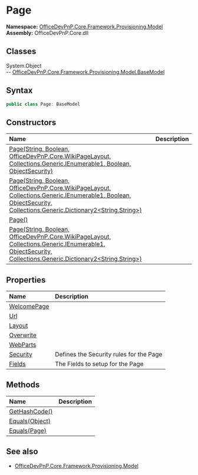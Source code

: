 # Page
  
**Namespace:** [OfficeDevPnP.Core.Framework.Provisioning.Model](OfficeDevPnP.Core.Framework.Provisioning.Model.md)  
**Assembly:** OfficeDevPnP.Core.dll  
## Classes
System.Object  
-- [OfficeDevPnP.Core.Framework.Provisioning.Model.BaseModel](OfficeDevPnP.Core.Framework.Provisioning.Model.BaseModel.md)
## Syntax
```C#
public class Page: BaseModel
```
## Constructors
|**Name**|**Description**|
|:-----|:-----|
| [Page(String, Boolean, OfficeDevPnP.Core.WikiPageLayout, Collections.Generic.IEnumerable1<WebPart>, Boolean, ObjectSecurity)](Pageconstructor1details.md) | 
| [Page(String, Boolean, OfficeDevPnP.Core.WikiPageLayout, Collections.Generic.IEnumerable1<WebPart>, Boolean, ObjectSecurity, Collections.Generic.Dictionary2<String,String>)](Pageconstructor1details.md) | 
| [Page()](Pageconstructor1details.md) | 
| [Page(String, Boolean, OfficeDevPnP.Core.WikiPageLayout, Collections.Generic.IEnumerable1<WebPart>, ObjectSecurity, Collections.Generic.Dictionary2<String,String>)](Pageconstructor1details.md) | 
## Properties
|**Name**|**Description**|
|:-----|:-----|
| [WelcomePage](Page.WelcomePage.md) | 
| [Url](Page.Url.md) | 
| [Layout](Page.Layout.md) | 
| [Overwrite](Page.Overwrite.md) | 
| [WebParts](Page.WebParts.md) | 
| [Security](Page.Security.md) | Defines the Security rules for the Page
| [Fields](Page.Fields.md) | The Fields to setup for the Page
## Methods
|**Name**|**Description**|
|:-----|:-----|
| [GetHashCode()](PageGetHashCode.md) | 
| [Equals(Object)](PageEqualsObject.md) | 
| [Equals(Page)](PageEqualsPage.md) | 
## See also
- [OfficeDevPnP.Core.Framework.Provisioning.Model](OfficeDevPnP.Core.Framework.Provisioning.Model.md)
